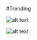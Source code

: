 #Trending




![alt text](https://s-media-cache-ak0.pinimg.com/736x/75/7f/82/757f8283efdfa6ceeca7981844e0b335.jpg)

![alt text](https://s-media-cache-ak0.pinimg.com/originals/f2/f2/e9/f2f2e9f4b946f4ae4ae25a43aa65f74a.jpg)